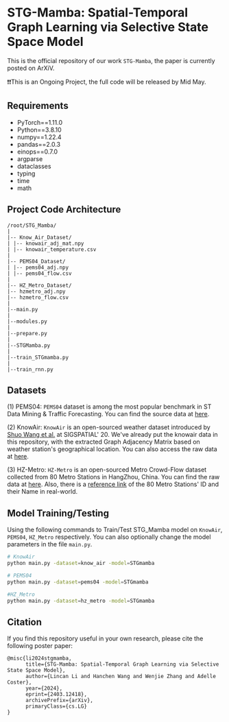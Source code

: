 # STG-Mamba: Spatial-Temporal Graph Learning via Selective State Space Model

This is the official repository of our work `STG-Mamba`, the paper is currently posted on ArXiV.

❗️❗️This is an Ongoing Project, the full code will be released by Mid May.


## Requirements

- PyTorch==1.11.0
- Python==3.8.10
- numpy==1.22.4
- pandas==2.0.3
- einops==0.7.0
- argparse
- dataclasses
- typing
- time
- math

## Project Code Architecture
```
/root/STG_Mamba/
|
|-- Know_Air_Dataset/
| |-- knowair_adj_mat.npy
| |-- knowair_temperature.csv
|
|-- PEMS04_Dataset/
| |-- pems04_adj.npy
| |-- pems04_flow.csv
|
|-- HZ_Metro_Dataset/
|-- hzmetro_adj.npy
|-- hzmetro_flow.csv
|
|--main.py
|
|--modules.py
|
|--prepare.py
|
|--STGMamba.py
|
|--train_STGmamba.py
|
|--train_rnn.py

```



## Datasets

(1) PEMS04: `PEMS04` dataset is among the most popular benchmark in ST Data Mining & Traffic Forecasting. You can find the source data at [here](https://github.com/MengzhangLI/STFGNN/tree/master/data).

(2) KnowAir: `KnowAir` is an open-sourced weather dataset introduced by [Shuo Wang et al.](https://dl.acm.org/doi/abs/10.1145/3397536.3422208) at SIGSPATIAL' 20. We've already put the knowair data in this repository, with the extracted Graph Adjacency Matrix based on weather station's geographical location. You can also access the raw data at [here](https://drive.google.com/file/d/1R6hS5VAgjJQ_wu8i5qoLjIxY0BG7RD1L/view).  

(3) HZ-Metro: `HZ-Metro` is an open-sourced Metro Crowd-Flow dataset collected from 80 Metro Stations in HangZhou, China. You can find the raw data at [here](https://github.com/HCPLab-SYSU/PVCGN). Also, there is a [reference link](https://github.com/skyzh/Meteor/blob/master/station_line.csv) of the 80 Metro Stations' ID and their Name in real-world.



## Model Training/Testing

Using the following commands to Train/Test STG_Mamba model on `KnowAir`, `PEMS04`, `HZ_Metro` respectively. You can also optionally change the model parameters in the file `main.py`.

```bash
# KnowAir
python main.py -dataset=know_air -model=STGmamba

```

```bash
# PEMS04
python main.py -dataset=pems04 -model=STGmamba

```

```bash
#HZ_Metro
python main.py -dataset=hz_metro -model=STGmamba
```




## Citation

If you find this repository useful in your own research, please cite the following poster paper:
```
@misc{li2024stgmamba,
      title={STG-Mamba: Spatial-Temporal Graph Learning via Selective State Space Model}, 
      author={Lincan Li and Hanchen Wang and Wenjie Zhang and Adelle Coster},
      year={2024},
      eprint={2403.12418},
      archivePrefix={arXiv},
      primaryClass={cs.LG}
}
```
